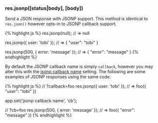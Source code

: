 <h3 id='res.jsonp'>res.jsonp([status|body], [body])</h3>

Send a JSON response with JSONP support. This method is identical
to `res.json()` however opts-in to JSONP callback
support.

{% highlight js %}
res.jsonp(null);
// => null

res.jsonp({ user: 'tobi' });
// => { "user": "tobi" }

res.jsonp(500, { error: 'message' });
// => { "error": "message" }
{% endhighlight %}

By default the JSONP callback name is simply `callback`,
however you may alter this with the <a href="#app-settings">jsonp callback name</a>
setting. The following are some examples of JSONP responses using the same
code:

{% highlight js %}
// ?callback=foo
res.jsonp({ user: 'tobi' });
// => foo({ "user": "tobi" })

app.set('jsonp callback name', 'cb');

// ?cb=foo
res.jsonp(500, { error: 'message' });
// => foo({ "error": "message" })
{% endhighlight %}
